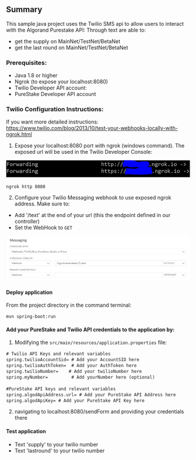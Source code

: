 ## Summary

This sample java project uses the Twilio SMS api to allow users to interact with the Algorand Purestake API:
Through text are able to:
- get the supply on MainNet/TestNet/BetaNet
- get the last round on MainNet/TestNet/BetaNet


### Prerequisites:
- Java 1.8 or higher
- Ngrok (to expose your localhost:8080)
- Twilio Developer API account: 
- PureStake Developer API account


### Twilio Configuration Instructions:
If you want more detailed instructions: https://www.twilio.com/blog/2013/10/test-your-webhooks-locally-with-ngrok.html


1. Expose your localhost:8080 port with ngrok (windows command). The exposed url will be 
used in the Twilio Developer Console:

![Ngrok generated url](ngrokImage.jpg)


```
ngrok http 8080 
```

2. Configure your Twilio Messaging webhook to use exposed ngrok address. Make sure to:
- Add '/text' at the end of your url (this the endpoint defined in our controller)
- Set the WebHook to `GET`

![Twlio Developer Console](twilioImage.jpg)


#### Deploy application
From the project directory in the command terminal: 

```
mvn spring-boot:run
```

#### Add your PureStake and Twilio API credentials to the application by:

1. Modifying the `src/main/resources/application.properties` file:	

```
# Twilio API Keys and relevant variables
spring.twilioAccountSid= # Add your AccountSID here 
spring.twilioAuthToken=  # Add your AuthToken here 
spring.twilioNumber=	# Add your twilioNumber here 
spring.myNumber=         # Add yourNumber here (optional)

#PureStake API keys and relevant variables
spring.algodApiAddress.url= # Add your PureStake API Address here
spring.algodApiKey= # Add your PureStake API Key here
```

2. navigating to localhost:8080/sendForm and providing your credentials there


#### Test application
- Text 'supply' to your twilio number
- Text 'lastround' to your twilio number






